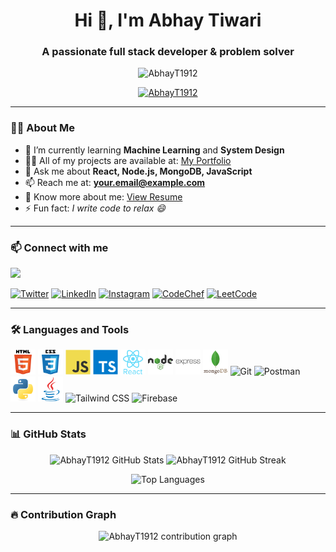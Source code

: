 <h1 align="center">Hi 👋, I'm Abhay Tiwari</h1>
<h3 align="center">A passionate full stack developer & problem solver</h3>

<p align="center">
  <img src="https://komarev.com/ghpvc/?username=AbhayT1912&label=Profile%20views&color=0e75b6&style=flat" alt="AbhayT1912" />
</p>

<p align="center">
  <a href="https://github.com/ryo-ma/github-profile-trophy">
    <img src="https://github-profile-trophy.vercel.app/?username=AbhayT1912" alt="AbhayT1912" />
  </a>
</p>

---

### 👨‍💻 About Me

- 🌱 I’m currently learning **Machine Learning** and **System Design**
- 👨‍💻 All of my projects are available at: [My Portfolio](https://your-portfolio-link.com)
- 💬 Ask me about **React, Node.js, MongoDB, JavaScript**
- 📫 Reach me at: **your.email@example.com**
- 📄 Know more about me: [View Resume](https://your-resume-link.com)
- ⚡ Fun fact: *I write code to relax 😄*

---

### 📫 Connect with me

<p align="left">
  <a href="https://twitter.com/your_twitter" target="_blank"><img src="https://img.shields.io/twitter/follow/your_twitter?logo=twitter&style=for-the-badge" /></a>
</p>

<p align="left">
  <a href="https://twitter.com/your_twitter" target="_blank"><img src="https://raw.githubusercontent.com/rahuldkjain/github-profile-readme-generator/master/src/images/icons/Social/twitter.svg" alt="Twitter" width="30" /></a>
  <a href="https://linkedin.com/in/your-linkedin" target="_blank"><img src="https://raw.githubusercontent.com/rahuldkjain/github-profile-readme-generator/master/src/images/icons/Social/linked-in-alt.svg" alt="LinkedIn" width="30" /></a>
  <a href="https://instagram.com/your_instagram" target="_blank"><img src="https://raw.githubusercontent.com/rahuldkjain/github-profile-readme-generator/master/src/images/icons/Social/instagram.svg" alt="Instagram" width="30" /></a>
  <a href="https://www.codechef.com/users/your_codechef" target="_blank"><img src="https://cdn.jsdelivr.net/npm/simple-icons@3.1.0/icons/codechef.svg" alt="CodeChef" width="30" /></a>
  <a href="https://www.leetcode.com/your_leetcode" target="_blank"><img src="https://raw.githubusercontent.com/rahuldkjain/github-profile-readme-generator/master/src/images/icons/Social/leet-code.svg" alt="LeetCode" width="30" /></a>
</p>

---

### 🛠️ Languages and Tools

<p align="left">
  <img src="https://raw.githubusercontent.com/devicons/devicon/master/icons/html5/html5-original-wordmark.svg" alt="HTML" width="40" />
  <img src="https://raw.githubusercontent.com/devicons/devicon/master/icons/css3/css3-original-wordmark.svg" alt="CSS" width="40" />
  <img src="https://raw.githubusercontent.com/devicons/devicon/master/icons/javascript/javascript-original.svg" alt="JavaScript" width="40" />
  <img src="https://raw.githubusercontent.com/devicons/devicon/master/icons/typescript/typescript-original.svg" alt="TypeScript" width="40" />
  <img src="https://raw.githubusercontent.com/devicons/devicon/master/icons/react/react-original-wordmark.svg" alt="React" width="40" />
  <img src="https://raw.githubusercontent.com/devicons/devicon/master/icons/nodejs/nodejs-original-wordmark.svg" alt="Node.js" width="40" />
  <img src="https://raw.githubusercontent.com/devicons/devicon/master/icons/express/express-original-wordmark.svg" alt="Express.js" width="40" />
  <img src="https://raw.githubusercontent.com/devicons/devicon/master/icons/mongodb/mongodb-original-wordmark.svg" alt="MongoDB" width="40" />
  <img src="https://www.vectorlogo.zone/logos/git-scm/git-scm-icon.svg" alt="Git" width="40" />
  <img src="https://www.vectorlogo.zone/logos/getpostman/getpostman-icon.svg" alt="Postman" width="40" />
  <img src="https://raw.githubusercontent.com/devicons/devicon/master/icons/python/python-original.svg" alt="Python" width="40" />
  <img src="https://raw.githubusercontent.com/devicons/devicon/master/icons/java/java-original.svg" alt="Java" width="40" />
  <img src="https://www.vectorlogo.zone/logos/tailwindcss/tailwindcss-icon.svg" alt="Tailwind CSS" width="40" />
  <img src="https://www.vectorlogo.zone/logos/firebase/firebase-icon.svg" alt="Firebase" width="40" />
</p>

---

### 📊 GitHub Stats

<p align="center">
  <img src="https://github-readme-stats.vercel.app/api?username=AbhayT1912&show_icons=true&locale=en" alt="AbhayT1912 GitHub Stats" />
  <img src="https://github-readme-streak-stats.herokuapp.com/?user=AbhayT1912" alt="AbhayT1912 GitHub Streak" />
</p>

<p align="center">
  <img src="https://github-readme-stats.vercel.app/api/top-langs?username=AbhayT1912&show_icons=true&locale=en&layout=compact" alt="Top Languages" />
</p>

---

### 🔥 Contribution Graph

<p align="center">
  <img src="https://github-contribution-graph.ez4o.com/?username=AbhayT1912&theme=github-compact" alt="AbhayT1912 contribution graph" />
</p>

